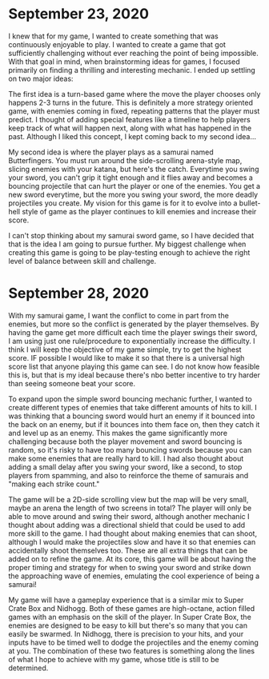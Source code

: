 ﻿# September 23, 2020
I knew that for my game, I wanted to create something that was continuously enjoyable to play. I wanted to create a game that got sufficiently challenging without ever reaching the point of being impossible.
With that goal in mind, when brainstorming ideas for games, I focused primarily on finding a thrilling and interesting mechanic.
I ended up settling on two major ideas:

The first idea is a turn-based game where the move the player chooses only happens 2-3 turns in the future. 
This is definitely a more strategy oriented game, with enemies coming in fixed, repeating patterns that the player must predict.
I thought of adding special features like a timeline to help players keep track of what will happen next, along with what has happened in the past.
Although I liked this concept, I kept coming back to my second idea...

My second idea is where the player plays as a samurai named Butterfingers. You must run around the side-scrolling arena-style map, slicing enemies with your katana, but here's the catch.
Everytime you swing your sword, you can't grip it tight enough and it flies away and becomes a bouncing projectile that can hurt the player or one of the enemies. You get a new sword everytime, but the more you swing your sword, the more deadly projectiles you create.
My vision for this game is for it to evolve into a bullet-hell style of game as the player continues to kill enemies and increase their score.

I can't stop thinking about my samurai sword game, so I have decided that that is the idea I am going to pursue further. My biggest challenge when creating this game is going to be play-testing enough to achieve the right level of balance between skill and challenge.

# September 28, 2020
With my samurai game, I want the conflict to come in part from the enemies, but more so the conflict is generated by the player themselves.
By having the game get more difficult each time the player swings their sword, I am using just one rule/procedure to exponentially increase the difficulty.
I think I will keep the objective of my game simple, try to get the highest score. IF possible I would like to make it so that there is a universal high score list that anyone playing this game can see. 
I do not know how feasible this is, but that is my ideal because there's nbo better incentive to try harder than seeing someone beat your score.

To expand upon the simple sword bouncing mechanic further, I wanted to create different types of enemies that take different amounts of hits to kill.
I was thinking that a bouncing sword would hurt an enemy if it bounced into the back on an enemy, but if it bounces into them face on, then they catch it and level up as an enemy.
This makes the game significantly more challenging because both the player movement and sword bouncing is random, so it's risky to have too many bouncing swords because you can make some enemies that are really hard to kill.
I had also thought about adding a small delay after you swing your sword, like a second, to stop players from spamming, and also to reinforce the theme of samurais and "making each strike count."

The game will be a 2D-side scrolling view but the map will be very small, maybe an arena the length of two screens in total? 
The player will only be able to move around and swing their sword, although another mechanic I thought about adding was a directional shield that could be used to add more skill to the game. 
I had thought about making enemies that can shoot, although I would make the projectiles slow and have it so that enemies can accidentally shoot themselves too.
These are all extra things that can be added on to refine the game.
At its core, this game will be about having the proper timing and strategy for when to swing your sword and strike down the approaching wave of enemies, emulating the cool experience of being a samurai!

My game will have a gameplay experience that is a similar mix to Super Crate Box and Nidhogg.
Both of these games are high-octane, action filled games with an emphasis on the skill of the player.
In Super Crate Box, the enemies are designed to be easy to kill but there's so many that you can easily be swarmed.
In Nidhogg, there is precision to your hits, and your inputs have to be timed well to dodge the projectiles and the enemy coming at you.
The combination of these two features is something along the lines of what I hope to achieve with my game, whose title is still to be determined.    
